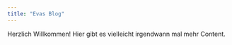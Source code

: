 ```yaml
---
title: "Evas Blog"
---
```


Herzlich Willkommen! Hier gibt es vielleicht irgendwann mal mehr Content.
